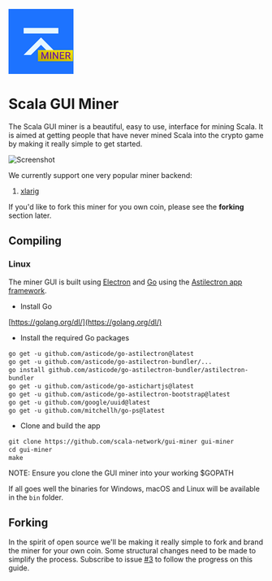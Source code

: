 ![](git-assets/miner-logo.png)

#  Scala GUI Miner

The Scala GUI miner is a beautiful, easy to use, interface for mining Scala.
It is aimed at getting people that have never mined Scala into the crypto
game by making it really simple to get started.

![Screenshot](https://i.imgur.com/ruK7z4Y.png "Screenshot")

We currently support one very popular miner backend:

1. [xlarig](https://github.com/scala-network/xlarig)

If you'd like to fork this miner for you own coin, please see the __forking__
section later.

## Compiling

### Linux

The miner GUI is built using [Electron](https://electronjs.org) and
[Go](https://golang.org) using the
[Astilectron app framework](https://github.com/asticode/astilectron).

* Install Go

[https://golang.org/dl/](https://golang.org/dl/)

* Install the required Go packages

```shell
go get -u github.com/asticode/go-astilectron@latest
go get -u github.com/asticode/go-astilectron-bundler/...
go install github.com/asticode/go-astilectron-bundler/astilectron-bundler
go get -u github.com/asticode/go-astichartjs@latest
go get -u github.com/asticode/go-astilectron-bootstrap@latest
go get -u github.com/google/uuid@latest
go get -u github.com/mitchellh/go-ps@latest
```

* Clone and build the app

```shell
git clone https://github.com/scala-network/gui-miner gui-miner
cd gui-miner
make
```

NOTE: Ensure you clone the GUI miner into your working $GOPATH

If all goes well the binaries for Windows, macOS and Linux will be available in the `bin` folder.

## Forking

In the spirit of open source we'll be making it really simple to fork and
brand the miner for your own coin. Some structural changes need to be made to
simplify the process. Subscribe to issue [#3][i3] to follow the progress on this
guide.

[i3]: https://github.com/scala-network/gui-miner/issues/3
